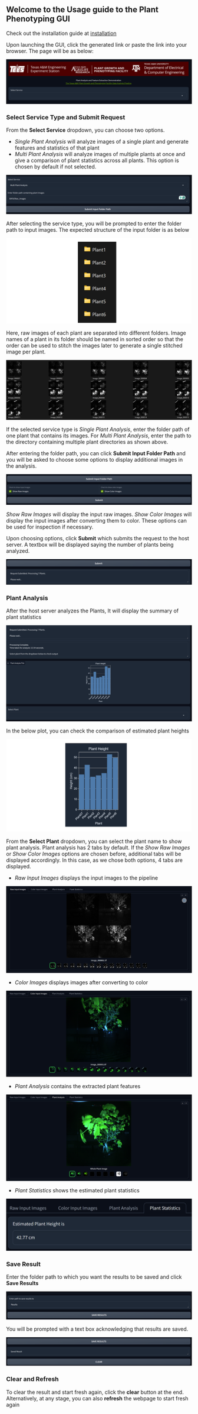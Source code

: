 ## Welcome to the Usage guide to the Plant Phenotyping GUI

Check out the installation guide at [installation](installation.md)

Upon launching the GUI, click the generated link or paste the link into your browser. The page will be as below:

![fresh](./images/fresh.png)


### Select Service Type and Submit Request

From the **Select Service** dropdown, you can choose two options.

* *Single Plant Analysis* will analyze images of a single plant and generate features and statistics of that plant
* *Multi Plant Analysis* will analyze images of multiple plants at once and give a comparison of plant statistics across all plants. This option is chosen by default if not selected.

![submit input path](./images/submit_input_path.png)

After selecting the service type, you will be prompted to enter the folder path to input images. The expected structure of the input folder is as below

![image](./images/plants_folder_edited.png)

Here, raw images of each plant are separated into different folders. Image names of a plant in its folder should be named in sorted order so that the order can be used to stitch the images later to generate a single stitched image per plant.

![image](./images/plant_folder.png)

If the selected service type is *Single Plant Analysis*, enter the folder path of one plant that contains its images. For *Multi Plant Analysis*, enter the path to the directory containing multiple plant directories as shown above.

After entering the folder path, you can click **Submit Input Folder Path** and you will be asked to choose some options to display additional images in the analysis.

![image](./images/output_options.png)

*Show Raw Images* will display the input raw images. *Show Color Images* will display the input images after converting them to color. These options can be used for inspection if necessary.

Upon choosing options, click **Submit** which submits the request to the host server. A textbox will be displayed saying the number of plants being analyzed.

![image](./images/submit_request.png)


### Plant Analysis

After the host server analyzes the Plants, It will display the summary of plant statistics

![image](./images/request_processed.png)

In the below plot, you can check the comparison of estimated plant heights

![image](./images/statistics_plot_edited.png)

From the **Select Plant** dropdown, you can select the plant name to show plant analysis. Plant analysis has 2 tabs by default. If the *Show Raw Images* or *Show Color Images* options are chosen before, additional tabs will be displayed accordingly. In this case, as we chose both options, 4 tabs are displayed.

* *Raw Input Images* displays the input images to the pipeline

![image](./images/input_images_tab.png)

* *Color Images* displays images after converting to color

![image](./images/color_images_tab.png)

* *Plant Analysis* contains the extracted plant features

![image](./images/plant_analysis_tab.png)

* *Plant Statistics* shows the estimated plant statistics

![image](./images/plant_statistics_tab.png)


### Save Result

Enter the folder path to which you want the results to be saved and click **Save Results**

![image](./images/enter_save_path.png)

You will be prompted with a text box acknowledging that results are saved.

![image](./images/result_saved.png)


### Clear and Refresh

To clear the result and start fresh again, click the **clear** button at the end. Alternatively, at any stage, you can also **refresh** the webpage to start fresh again
